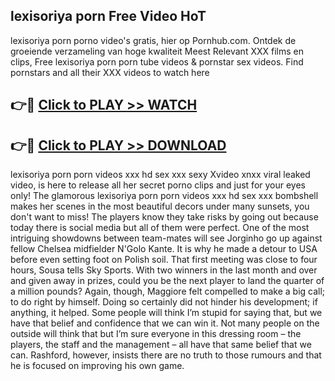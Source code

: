 ## lexisoriya porn Free Video HoT 

lexisoriya porn porno video's gratis, hier op Pornhub.com. Ontdek de groeiende verzameling van hoge kwaliteit Meest Relevant XXX films en clips,
Free lexisoriya porn porn tube videos & pornstar sex videos. Find pornstars and all their XXX videos to watch here


## 👉🔴 [Click to PLAY >> WATCH](http://us.freeplayer.one?title=lexisoriya_porn&ref=16D)

## 👉🔴 [Click to PLAY >> DOWNLOAD](http://us.freeplayer.one?title=lexisoriya_porn&ref=16D)


lexisoriya porn porn videos xxx hd sex xxx sexy Xvideo xnxx viral leaked video, is here to release all her secret porno clips and just for your eyes only! The glamorous lexisoriya porn porn videos xxx hd sex xxx bombshell makes her scenes in the most beautiful decors under many sunsets, you don't want to miss! The players know they take risks by going out because today there is social media but all of them were perfect. One of the most intriguing showdowns between team-mates will see Jorginho go up against fellow Chelsea midfielder N'Golo Kante. It is why he made a detour to USA before even setting foot on Polish soil. That first meeting was close to four hours, Sousa tells Sky Sports. With two winners in the last month and over and given away in prizes, could you be the next player to land the quarter of a million pounds? Again, though, Maggiore felt compelled to make a big call; to do right by himself. Doing so certainly did not hinder his development; if anything, it helped. Some people will think I’m stupid for saying that, but we have that belief and confidence that we can win it. Not many people on the outside will think that but I’m sure everyone in this dressing room – the players, the staff and the management – all have that same belief that we can. Rashford, however, insists there are no truth to those rumours and that he is focused on improving his own game.